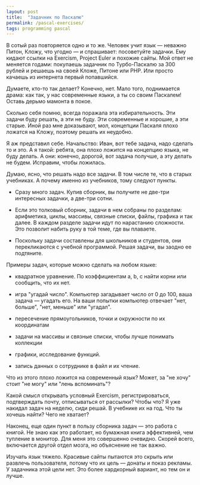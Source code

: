 ```yaml
---
layout: post
title:  "Задачник по Паскалю"
permalink: /pascal-exercises/
tags: programming pascal
---
```


В сотый раз повторяется одно и то же. Человек учит язык — неважно Питон, Кложу,
что угодно — и спрашивает: посоветуйте задачки. Ему кидают ссылки на Exercism,
Project Euler и похожие сайты. Мой ответ не меняется годами: покупаешь задачник
по Турбо-Паскалю за 300 рублей и решаешь на своей Кложе, Питоне или PHP. Или
просто качаешь из интернета первый попавшийся.

Думаете, кто-то так делает? Конечно, нет. Мало того, поднимается драма: как так,
у нас современные языки, а ты со своим Паскалем! Оставь дерьмо мамонта в покое.

Сколько себя помню, всегда поражала эта избирательность. Эти задачи буду решать,
а эти не буду. Эти современные и хорошие, а эти старые. Иной раз мне доказывают,
мол, концепции Паскаля плохо ложатся на Кложу, поэтому решать их неудобно.

Я аж представил себе. Начальство: Иван, вот тебе задача, надо сделать то и
это. А я такой: ребята, она плохо ложится на концепцию языка, не буду делать. А
они: конечно, дорогой, вот задача получше, а эту делать не будем. Исправим,
чтобы ложилась.

Думаю, ясно, что решать надо все задачи. В том числе те, что в старых
учебниках. А почему именно из учебников, тому следуют пункты.

- Сразу много задач. Купив сборник, вы получите не две-три интересных задачки, а
  две-три сотни.

- Если это толковый сборник, задачи в нем собраны по разделам: арифметика,
  циклы, массивы, связные списки, файлы, графика и так далее. В каждом разделе
  задачи идут по нарастанию сложности. Это позволит набить руку в той теме, где
  вы плаваете.

- Поскольку задачи составлены для школьников и студентов, они перекликаются с
  учебной программой. Решая задачи, вы заодно ее подтяните.

Примеры задач, которые можно сделать на любом языке:

- квадратное уравнение. По коэффициентам a, b, c найти корни или сообщить, что
  их нет.

- игра "угадай число". Компьютер загадывает число от 0 до 100, ваша задача —
  угадать его. На ваши попытки компьютер отвечает "нет, больше", "нет, меньше"
  или "угадал".

- пересечение прямоугольников, точки и окружности по их координатам

- задачи на массивы и связные списки, чтобы лучше понимать коллекции

- графики, исследование функций.

- запись данных о сотруднике в файл и их чтение.

Что из этого плохо ложится на современный язык? Может, за "не хочу" стоит "не
могу" или "лень вспоминать"?

Какой смысл открывать условный Exercism, регистрироваться, подтверждать почту,
отписываться от рассылки? Чтобы что? Я уже накидал задач на неделю, сиди
решай. В учебнике их на год. Что ты хочешь найти? Чего не хватает?

Наконец, еще один пункт в пользу сборника задач — это работа с книгой. Не знаю
как это работает, но бумажная книга эффективней, чем тупление в монитор. Для
меня это совершенно очевидно. Скорей всего, включается другой отдел мозга, но
объяснение не так важно.

Изучать язык тяжело. Красивые сайты пытаются это скрыть или развлечь
пользователя, потому что их цель — донаты и показ рекламы. У задачника этой цели
нет. Это более хардкорный вариант, но тем он и лучше.
